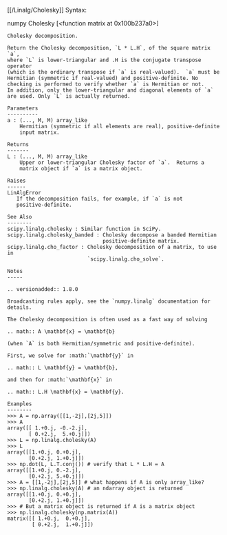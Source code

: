 [[/Linalg/Cholesky]]
Syntax:

  numpy Cholesky [<function matrix at 0x100b237a0>]


    Cholesky decomposition.

    Return the Cholesky decomposition, `L * L.H`, of the square matrix `a`,
    where `L` is lower-triangular and .H is the conjugate transpose operator
    (which is the ordinary transpose if `a` is real-valued).  `a` must be
    Hermitian (symmetric if real-valued) and positive-definite. No
    checking is performed to verify whether `a` is Hermitian or not.
    In addition, only the lower-triangular and diagonal elements of `a`
    are used. Only `L` is actually returned.

    Parameters
    ----------
    a : (..., M, M) array_like
        Hermitian (symmetric if all elements are real), positive-definite
        input matrix.

    Returns
    -------
    L : (..., M, M) array_like
        Upper or lower-triangular Cholesky factor of `a`.  Returns a
        matrix object if `a` is a matrix object.

    Raises
    ------
    LinAlgError
       If the decomposition fails, for example, if `a` is not
       positive-definite.

    See Also
    --------
    scipy.linalg.cholesky : Similar function in SciPy.
    scipy.linalg.cholesky_banded : Cholesky decompose a banded Hermitian
                                   positive-definite matrix.
    scipy.linalg.cho_factor : Cholesky decomposition of a matrix, to use in
                              `scipy.linalg.cho_solve`.

    Notes
    -----

    .. versionadded:: 1.8.0

    Broadcasting rules apply, see the `numpy.linalg` documentation for
    details.

    The Cholesky decomposition is often used as a fast way of solving

    .. math:: A \mathbf{x} = \mathbf{b}

    (when `A` is both Hermitian/symmetric and positive-definite).

    First, we solve for :math:`\mathbf{y}` in

    .. math:: L \mathbf{y} = \mathbf{b},

    and then for :math:`\mathbf{x}` in

    .. math:: L.H \mathbf{x} = \mathbf{y}.

    Examples
    --------
    >>> A = np.array([[1,-2j],[2j,5]])
    >>> A
    array([[ 1.+0.j, -0.-2.j],
           [ 0.+2.j,  5.+0.j]])
    >>> L = np.linalg.cholesky(A)
    >>> L
    array([[1.+0.j, 0.+0.j],
           [0.+2.j, 1.+0.j]])
    >>> np.dot(L, L.T.conj()) # verify that L * L.H = A
    array([[1.+0.j, 0.-2.j],
           [0.+2.j, 5.+0.j]])
    >>> A = [[1,-2j],[2j,5]] # what happens if A is only array_like?
    >>> np.linalg.cholesky(A) # an ndarray object is returned
    array([[1.+0.j, 0.+0.j],
           [0.+2.j, 1.+0.j]])
    >>> # But a matrix object is returned if A is a matrix object
    >>> np.linalg.cholesky(np.matrix(A))
    matrix([[ 1.+0.j,  0.+0.j],
            [ 0.+2.j,  1.+0.j]])

    